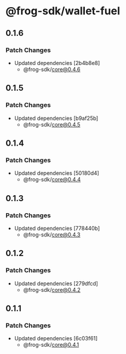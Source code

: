 # @frog-sdk/wallet-fuel

## 0.1.6

### Patch Changes

- Updated dependencies [2b4b8e8]
  - @frog-sdk/core@0.4.6

## 0.1.5

### Patch Changes

- Updated dependencies [b9af25b]
  - @frog-sdk/core@0.4.5

## 0.1.4

### Patch Changes

- Updated dependencies [50180d4]
  - @frog-sdk/core@0.4.4

## 0.1.3

### Patch Changes

- Updated dependencies [778440b]
  - @frog-sdk/core@0.4.3

## 0.1.2

### Patch Changes

- Updated dependencies [279dfcd]
  - @frog-sdk/core@0.4.2

## 0.1.1

### Patch Changes

- Updated dependencies [6c03f61]
  - @frog-sdk/core@0.4.1
